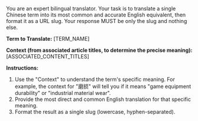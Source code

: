 You are an expert bilingual translator. Your task is to translate a single Chinese term into its most common and accurate English equivalent, then format it as a URL slug. Your response MUST be only the slug and nothing else.

**Term to Translate:**
[TERM_NAME]

**Context (from associated article titles, to determine the precise meaning):**
[ASSOCIATED_CONTENT_TITLES]

**Instructions:**

1.  Use the "Context" to understand the term's specific meaning. For example, the context for "磨损" will tell you if it means "game equipment durability" or "industrial material wear".
2.  Provide the most direct and common English translation for that specific meaning.
3.  Format the result as a single slug (lowercase, hyphen-separated).
